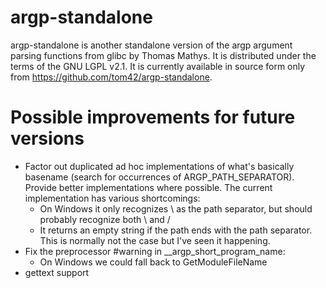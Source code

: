 # argp-standalone
argp-standalone is another standalone version of the argp argument parsing functions from glibc by Thomas Mathys.
It is distributed under the terms of the GNU LGPL v2.1.
It is currently available in source form only from https://github.com/tom42/argp-standalone.

# Possible improvements for future versions
* Factor out duplicated ad hoc implementations of what's basically basename (search for occurrences of ARGP_PATH_SEPARATOR). Provide better implementations where possible. The current implementation has various shortcomings:
  * On Windows it only recognizes \ as the path separator, but should probably recognize both \ and /
  * It returns an empty string if the path ends with the path separator. This is normally not the case but I've seen it happening.
* Fix the preprocessor #warning in __argp_short_program_name:
  * On Windows we could fall back to GetModuleFileName
* gettext support
